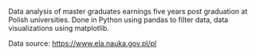 Data analysis of master graduates earnings five years post graduation at Polish universities.
Done in Python using pandas to filter data, data visualizations using matplotlib.

Data source: https://www.ela.nauka.gov.pl/pl
